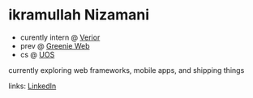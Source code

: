 # ikramullah Nizamani
- curently intern @ [Verior](https://verior.co/)
- prev @ [Greenie Web](https://www.greenieweb.co/)
- cs @ [UOS](https://www.usindh.edu.pk/)

currently exploring web frameworks, mobile apps, and shipping things

links: [LinkedIn](https://www.linkedin.com/in/ikramullah-nizamani)
